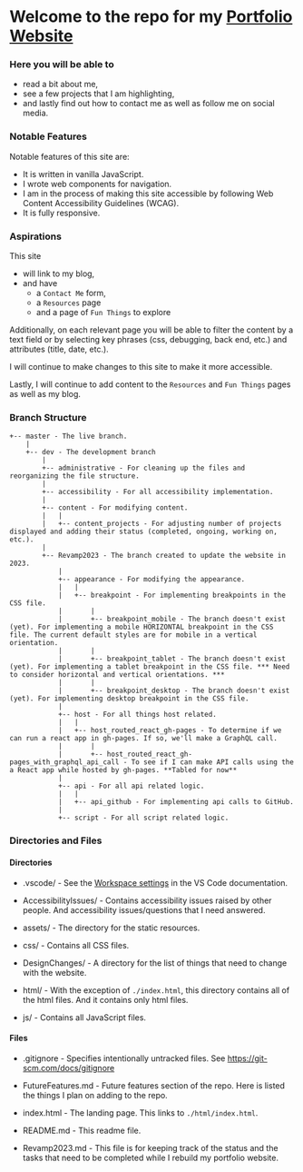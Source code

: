 # Welcome to the repo for my [Portfolio Website](https://jamiebort.com/)

### Here you will be able to

- read a bit about me,
- see a few projects that I am highlighting,
- and lastly find out how to contact me as well as follow me on social media.

### Notable Features

Notable features of this site are:

- It is written in vanilla JavaScript.
- I wrote web components for navigation.
- I am in the process of making this site accessible by following Web Content Accessibility Guidelines (WCAG).
- It is fully responsive.

### Aspirations

This site

- will link to my blog,
- and have
  - a `Contact Me` form,
  - a `Resources` page
  - and a page of `Fun Things` to explore

Additionally, on each relevant page you will be able to filter the content by a text field or by selecting key phrases (css, debugging, back end, etc.) and attributes (title, date, etc.).

I will continue to make changes to this site to make it more accessible.

Lastly, I will continue to add content to the `Resources` and `Fun Things` pages as well as my blog.

### Branch Structure

```
+-- master - The live branch.
	|
	+-- dev - The development branch
		|
		+-- administrative - For cleaning up the files and reorganizing the file structure.
		|
		+-- accessibility - For all accessibility implementation.
		|
		+-- content - For modifying content.
		|	|
		|	+-- content_projects - For adjusting number of projects displayed and adding their status (completed, ongoing, working on, etc.).
		|
		+-- Revamp2023 - The branch created to update the website in 2023.
			|
			+-- appearance - For modifying the appearance.
			|	|
			|	+-- breakpoint - For implementing breakpoints in the CSS file.
			|		|
			|		+-- breakpoint_mobile - The branch doesn't exist (yet). For implementing a mobile HORIZONTAL breakpoint in the CSS file. The current default styles are for mobile in a vertical orientation.
			|		|
			|		+-- breakpoint_tablet - The branch doesn't exist (yet). For implementing a tablet breakpoint in the CSS file. *** Need to consider horizontal and vertical orientations. ***
			|		|
			|		+-- breakpoint_desktop - The branch doesn't exist (yet). For implementing desktop breakpoint in the CSS file.
			|
			+-- host - For all things host related.
			|	|
			|	+-- host_routed_react_gh-pages - To determine if we can run a react app in gh-pages. If so, we'll make a GraphQL call.
			|		|
			|		+-- host_routed_react_gh-pages_with_graphql_api_call - To see if I can make API calls using the a React app while hosted by gh-pages. **Tabled for now**
			|
			+-- api - For all api related logic.
			|	|
			|	+-- api_github - For implementing api calls to GitHub.
			|
			+-- script - For all script related logic.
```

### Directories and Files

#### Directories

- .vscode/ - See the [Workspace settings](https://code.visualstudio.com/docs/getstarted/settings#:~:text=Note%3A%20A%20VS%20Code%20%22workspace,feature%20called%20Multi%2Droot%20workspaces) in the VS Code documentation.

- AccessibilityIssues/ - Contains accessibility issues raised by other people. And accessibility issues/questions that I need answered.

- assets/ - The directory for the static resources.

- css/ - Contains all CSS files.

- DesignChanges/ - A directory for the list of things that need to change with the website.

- html/ - With the exception of `./index.html`, this directory contains all of the html files. And it contains only html files.

- js/ - Contains all JavaScript files.

#### Files

- .gitignore - Specifies intentionally untracked files. See https://git-scm.com/docs/gitignore

- FutureFeatures.md - Future features section of the repo. Here is listed the things I plan on adding to the repo.

- index.html - The landing page. This links to `./html/index.html`.

- README.md - This readme file.

- Revamp2023.md - This file is for keeping track of the status and the tasks that need to be completed while I rebuild my portfolio website.
